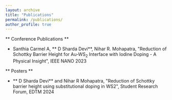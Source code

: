 ```yaml
---
layout: archive
title: "Publications"
permalink: /publications/
author_profile: true
---
```

** Conference Publications **
* Santhia Carmel A, ** D Sharda Devi**, Nihar R. Mohapatra, "Reduction of Schottky Barrier Height for Au-WS$_2$
Interface with Iodine Doping - A Physical Insight", IEEE NANO 2023 
 
** Posters **
* ** D Sharda Devi** and Nihar R Mohapatra, "Reduction of Schottky barrier height using substitutional doping in WS2", Student Research Forum, EDTM 2024
